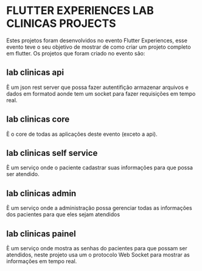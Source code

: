 # FLUTTER EXPERIENCES LAB CLINICAS PROJECTS

Estes projetos foram desenvolvidos no evento Flutter Experiences, esse evento teve o seu objetivo de mostrar de como criar um projeto completo em flutter. Os projetos que foram criado no evento são:

## lab clinicas api
 È um json rest server que possa fazer autentifição armazenar arquivos e dados em formatod aonde tem um socket para fazer requisições em tempo real.    
## lab clinicas core
 È o core de todas as aplicações deste evento (exceto a api).
## lab clinicas self service
 È um serviço onde o paciente cadastrar suas informações para que possa ser atendido.    
## lab clinicas admin
 È um serviço onde a administração possa gerenciar todas as informações dos pacientes para que eles sejam atendidos
## lab clinicas painel
 È um serviço onde mostra as senhas do pacientes para que possam ser atendidos, neste projeto usa um o protocolo Web Socket para mostrar as informações em tempo real.